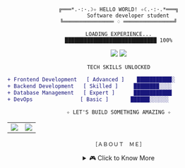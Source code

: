 <div align="center">

```
╔═══*.·:·.☽✧ HELLO WORLD! ✧☾.·:·.*═══╗
      Software developer student
╚════════════════ ♢ ════════════════╝
```

```
LOADING EXPERIENCE...
█████████████████████████████ 100%
```

<img src="https://github-readme-stats.vercel.app/api?username=yvmeli&show_icons=true&count_private=true&hide_title=true&hide=prs&theme=synthwave&border_color=e100ff&bg_color=000000&ring_color=00ff00&text_color=00ff00&icon_color=e100ff" />

<img src="https://github-readme-stats.vercel.app/api/top-langs/?username=yvmeli&layout=compact&theme=synthwave&hide_title=true&border_color=e100ff&bg_color=000000&text_color=00ff00" />

```
TECH SKILLS UNLOCKED
```

<div align="left">

```diff
+ Frontend Development   [ Advanced ]    ███████████░ 
+ Backend Development   [ Skilled ]     ████████░░░░ 
+ Database Management   [ Expert ]      ████████████ 
+ DevOps               [ Basic ]       ██████░░░░░░ 
```

</div>

```
✧ LET'S BUILD SOMETHING AMAZING ✧
```

<table>
  <tr>
    <td><img src="https://img.shields.io/badge/GitHub-yvmeli-00ff00?style=for-the-badge&logo=github&logoColor=white&labelColor=000000"/></td>
    <td><img src="https://img.shields.io/badge/LinkedIn-yameli-00ff00?style=for-the-badge&logo=linkedin&logoColor=white&labelColor=000000"/></td>
  </tr>
</table>

```
［ＡＢＯＵＴ　ＭＥ］
```

<details>
<summary>🎮 Click to Know More</summary>

```
Passionate developer with a creative approach to problem-solving.
Always learning, always coding, always pushing the boundaries.
Currently exploring new technologies and building cool stuff!
```

</details>

</div>
